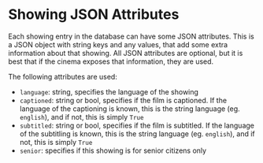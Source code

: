 # Showing JSON Attributes

Each showing entry in the database can have some JSON attributes. This is a JSON object with string keys and any values,
that add some extra information about that showing. All JSON attributes are optional, but it is best that if the cinema
exposes that information, they are used.

The following attributes are used:
- `language`: string, specifies the language of the showing
- `captioned`: string or bool, specifies if the film is captioned. If the language of the captioning is known, this is 
the string language (eg. `english`), and if not, this is simply `True`
- `subtitled`: string or bool, specifies if the film is subtitled. If the language of the subtitling is known, this is 
the string language (eg. `english`), and if not, this is simply `True`
- `senior`: specifies if this showing is for senior citizens only